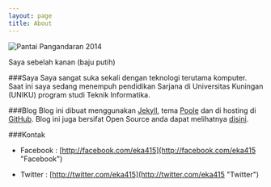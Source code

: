 ```yaml
---
layout: page
title: About
---
```


![Pantai Pangandaran 2014](/assets/IMG_3689.jpg "Pantai Pangandaran (2014)")

<div class="message">
  Saya sebelah kanan (baju putih)
</div>

###Saya
Saya sangat suka sekali dengan teknologi terutama komputer. Saat ini saya sedang menempuh pendidikan Sarjana di Universitas Kuningan (UNIKU) program studi Teknik Informatika.

###Blog
Blog ini dibuat menggunakan [Jekyll](http://jekyllrb.com "Jekyll"), tema [Poole](http://getpoole.com "Poole") dan di hosting di [GitHub](http://github.com "GitHub"). Blog ini juga bersifat Open Source anda dapat melihatnya [disini](https://github.com/eka-putra/eka-putra.github.io "Source Blog").

###Kontak
- Facebook : [http://facebook.com/eka415](http://facebook.com/eka415 "Facebook")

- Twitter : [http://twitter.com/eka415](http://twitter.com/eka415 "Twitter")
